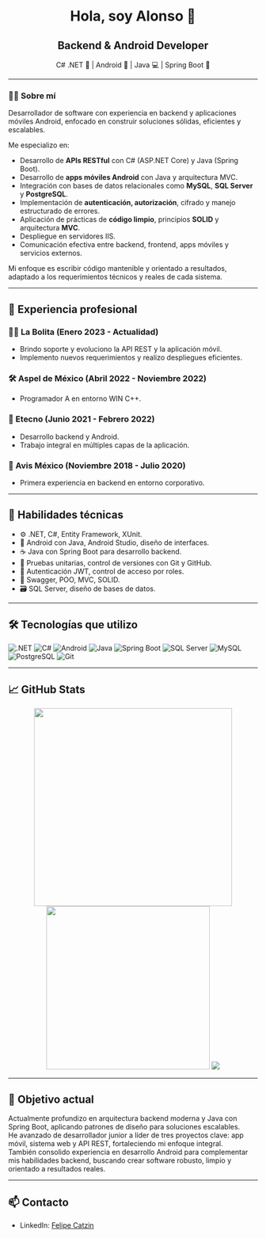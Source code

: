 <h1 align="center">Hola, soy Alonso 👋</h1>

<h2 align="center">Backend & Android Developer</h2>

<p align="center">
  C# .NET 🚀 | Android 📱 | Java 💻 | Spring Boot 🌱
</p>

---

### 🧑‍💻 Sobre mí

Desarrollador de software con experiencia en backend y aplicaciones móviles Android, enfocado en construir soluciones sólidas, eficientes y escalables.

Me especializo en:

- Desarrollo de **APIs RESTful** con C# (ASP.NET Core) y Java (Spring Boot).
- Desarrollo de **apps móviles Android** con Java y arquitectura MVC.
- Integración con bases de datos relacionales como **MySQL**, **SQL Server** y **PostgreSQL**.
- Implementación de **autenticación, autorización**, cifrado y manejo estructurado de errores.
- Aplicación de prácticas de **código limpio**, principios **SOLID** y arquitectura **MVC**.
- Despliegue en servidores IIS.
- Comunicación efectiva entre backend, frontend, apps móviles y servicios externos.

Mi enfoque es escribir código mantenible y orientado a resultados, adaptado a los requerimientos técnicos y reales de cada sistema.

---

## 🧠 Experiencia profesional

### 👨‍💻 La Bolita (Enero 2023 - Actualidad)
- Brindo soporte y evoluciono la API REST y la aplicación móvil.
- Implemento nuevos requerimientos y realizo despliegues eficientes.

### 🛠 Aspel de México (Abril 2022 - Noviembre 2022)
- Programador A en entorno WIN C++.

### 📱 Etecno (Junio 2021 - Febrero 2022)
- Desarrollo backend y Android.
- Trabajo integral en múltiples capas de la aplicación.

### 🚗 Avis México (Noviembre 2018 - Julio 2020)
- Primera experiencia en backend en entorno corporativo.

---

## 🚀 Habilidades técnicas

- ⚙️ .NET, C#, Entity Framework, XUnit.
- 📱 Android con Java, Android Studio, diseño de interfaces.
- ☕ Java con Spring Boot para desarrollo backend.
- 🧪 Pruebas unitarias, control de versiones con Git y GitHub.
- 🔐 Autenticación JWT, control de acceso por roles.
- 🧰 Swagger, POO, MVC, SOLID.
- 🗃️ SQL Server, diseño de bases de datos.

---

## 🛠️ Tecnologías que utilizo

![.NET](https://img.shields.io/badge/-ASP.NET-512BD4?style=flat-square&logo=dotnet&logoColor=white)
![C#](https://img.shields.io/badge/-C%23-239120?style=flat-square&logo=c-sharp&logoColor=white)
![Android](https://img.shields.io/badge/-Android-3DDC84?style=flat-square&logo=android&logoColor=white)
![Java](https://img.shields.io/badge/-Java-007396?style=flat-square&logo=java&logoColor=white)
![Spring Boot](https://img.shields.io/badge/-Spring%20Boot-6DB33F?style=flat-square&logo=spring-boot&logoColor=white)
![SQL Server](https://img.shields.io/badge/-SQL%20Server-CC2927?style=flat-square&logo=microsoft-sql-server&logoColor=white)
![MySQL](https://img.shields.io/badge/-MySQL-4479A1?style=flat-square&logo=mysql&logoColor=white)
![PostgreSQL](https://img.shields.io/badge/-PostgreSQL-336791?style=flat-square&logo=postgresql&logoColor=white)
![Git](https://img.shields.io/badge/-Git-F05032?style=flat-square&logo=git&logoColor=white)

---

## 📈 GitHub Stats

<div align="center">
  <img src="https://github-readme-stats.vercel.app/api?username=fcatzin&show_icons=true&theme=github_dark" width="400" />
  <img src="https://github-readme-stats.vercel.app/api/top-langs/?username=fcatzin&layout=compact&theme=github_dark" width="330" />
  <img src="https://github-readme-streak-stats.herokuapp.com/?user=fcatzin&theme=github_dark"/>
</div>

---

## 🎯 Objetivo actual

Actualmente profundizo en arquitectura backend moderna y Java con Spring Boot, aplicando patrones de diseño para soluciones escalables.  
He avanzado de desarrollador junior a líder de tres proyectos clave: app móvil, sistema web y API REST, fortaleciendo mi enfoque integral.  
También consolido experiencia en desarrollo Android para complementar mis habilidades backend, buscando crear software robusto, limpio y orientado a resultados reales.

---

## 📫 Contacto

- LinkedIn: [Felipe Catzin](https://mx.linkedin.com/in/felipe-alonso-catzin-catzin-a57068273)
